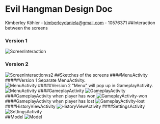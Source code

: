 # Evil Hangman Design Doc

Kimberley Köhler - kimberleydaniela@gmail.com - 10576371
##Interaction between the screens
### Version 1
![ScreenInteraction](http://s19.postimg.org/noz4vkp8z/Screen_Interaction.jpg "ScreenInteraction")
### Version 2
![ScreenInteractionvs2](http://s19.postimg.org/mt1bhjd8z/Screen_Interactionvs2.jpg "ScreenInteractionvs2")
##Sketches of the screens
####MenuActivity
#####Version 1
Separate MenuActivity. <br>
![MenuActivity](http://s19.postimg.org/9q70wupcj/20151112_152726.jpg "MenuActivity")
#####Version 2
"Menu" will pop up in GameplayActivity. <br>
![MenuActivity](http://s19.postimg.org/tmfgj187n/2015_11_24_14_07_03.jpg "MenuActivity")
####GameplayActivity
![GameplayActivity](http://s19.postimg.org/piehqjc9f/2015_11_24_14_08_48.jpg "GameplayActivity")
####GameplayActivity when player has won
![GameplayActivity-won](http://s19.postimg.org/jky632tar/20151112_152748.jpg "GameplayActivity-won")
####GameplayActivity when player has lost
![GameplayActivity-lost](http://s19.postimg.org/dlaezf8ib/20151112_152751.jpg "GameplayActivity-lost")
####HistoryViewActivity
![HistoryViewActivity](http://s19.postimg.org/jwfmfu9qr/20151112_152741.jpg "HistoryViewActivity")
####SettingsActivity
![SettingsActivity](http://s19.postimg.org/idwohi503/2015_11_24_14_07_11.jpg "SettingsActivity")
<br>
##Model
![Model](http://s19.postimg.org/9ox4qz00j/Model.jpg "Model")
